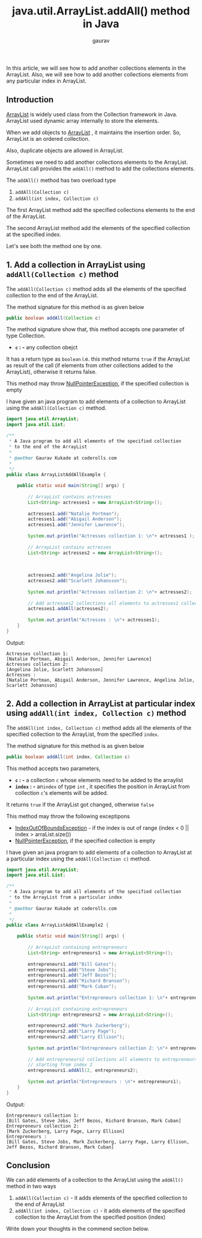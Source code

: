 ﻿---
layout: post
title: "java.util.ArrayList.addAll() method in Java"
author: gaurav
categories: [Collections, ArrayList]
description: "In this article, we will see how to add another collections elements in the ArrayList. Also, we will see how to add another collections elements from any particular index in ArrayList."
---
In this article, we will see how to add another collections elements in the ArrayList. Also, we will see how to add another collections elements from any particular index in ArrayList.

## Introduction

 [ArrayList](https://coderolls.com/arraylist-in-java/) is widely used class from the Collection framework in Java. ArrayList used dynamic array internally to store the elements.

When we add objects to [ArrayList](https://coderolls.com/arraylist-in-java/) , it maintains the insertion order. So, ArrayList is an ordered collection.

Also, duplicate objects are allowed in ArrayList.

Sometimes we need to add another collections elements to the ArrayList. ArrayList call provides the `addAll()` method to add the collections elements.

The `addAll()` method has two overload type 
1. `addAll(Collection c)`
2. `addAll(int index, Collection c)`

The first ArrayList method add the specified collections elements to the end of the ArrayList.

The second ArrayList method add the elements of the specified collection at the specified index.

Let's see both the method one by one.

## 1. Add a collection in ArrayList using `addAll(Collection c)` method

The `addAll(Collection c)` method adds all the elements of the specified collection to the end of the ArrayList.

The method signature for this method is as given below
```java
public boolean addAll(Collection c)
``` 
The method signature show that, this method accepts one parameter of type Collection.

- **`c` : -** any collection obejct

It has a return type as `boolean` i.e. this method returns `true` if the ArrayList as result of the call (if elements from other collections added to the ArrayList), otherwise it returns false.

This method may throw [NullPointerException](https://docs.oracle.com/javase/8/docs/api/java/lang/NullPointerException.html "class in java.lang"), if the specified collection is empty

I have given an java program to add elements of a collection to ArrayList using the `addAll(Collection c)` method.

```java
import java.util.ArrayList;
import java.util.List;

/**
 * A Java program to add all elements of the specified collection
 * to the end of the ArrayList
 * 
 * @author Gaurav Kukade at coderolls.com
 *
 */
public class ArrayListAddAllExample {

	public static void main(String[] args) {
		
		// ArrayList contains actresses
		List<String> actresses1 = new ArrayList<String>();
		
		actresses1.add("Natalie Portman");
		actresses1.add("Abigail Anderson");
		actresses1.add("Jennifer Lawrence");
		
		System.out.println("Actresses collection 1: \n"+ actresses1 );
		
		// ArrayList contains actresses
		List<String> actresses2 = new ArrayList<String>();
		
		
		
		actresses2.add("Angelina Jolie");
		actresses2.add("Scarlett Johansson");
		
		System.out.println("Actresses collection 2: \n"+ actresses2);
		
		// Add actresses2 collections all elements to actresses1 collection using addAll()method
		actresses1.addAll(actresses2);
		
		System.out.println("Actresses : \n"+ actresses1);
	}
}
```
Output:
```
Actresses collection 1: 
[Natalie Portman, Abigail Anderson, Jennifer Lawrence]
Actresses collection 2: 
[Angelina Jolie, Scarlett Johansson]
Actresses : 
[Natalie Portman, Abigail Anderson, Jennifer Lawrence, Angelina Jolie, Scarlett Johansson]
```

## 2. Add a collection in ArrayList at particular index using `addAll(int index, Collection c)` method

The `addAll(int index, Collection c)` method adds all the elements of the specified collection to the ArrayList, from the specified `index`.

The method signature for this method is as given below
```java
public boolean addAll(int index, Collection c)
``` 

This method accepts two parameters, 
- **`c`  : -**  a collection `c`  whose elements need to be added to the arraylist
- **`index` : -** an`index` of type  `int` , it specifies the position in ArrayList from collection `c`'s elements will be added.

It returns `true` if the ArrayList got changed, otherwise `false`

This method may throw the following exceptipons
- [IndexOutOfBoundsException](https://docs.oracle.com/javase/8/docs/api/java/lang/IndexOutOfBoundsException.html "class in java.lang")  - if the index is out of range (index < 0 || index > arraList.size())
-  [NullPointerException](https://docs.oracle.com/javase/8/docs/api/java/lang/NullPointerException.html "class in java.lang"), if the specified collection is empty

I have given an java program to add elements of a collection to ArrayList at a particular index using the `addAll(Collection c)` method.
```java
import java.util.ArrayList;
import java.util.List;

/**
 * A Java program to add all elements of the specified collection
 * to the ArrayList from a particular index 
 * 
 * @author Gaurav Kukade at coderolls.com
 *
 */
public class ArrayListAddAllExample2 {

	public static void main(String[] args) {
		
		// ArrayList containing entrepreneurs
		List<String> entrepreneurs1 = new ArrayList<String>();
		
		entrepreneurs1.add("Bill Gates");
		entrepreneurs1.add("Steve Jobs");
		entrepreneurs1.add("Jeff Bezos");
		entrepreneurs1.add("Richard Branson");
		entrepreneurs1.add("Mark Cuban");
		
		System.out.println("Entrepreneurs collection 1: \n"+ entrepreneurs1 );
		
		// ArrayList containing entrepreneurs
		List<String> entrepreneurs2 = new ArrayList<String>();
		
		entrepreneurs2.add("Mark Zuckerberg");
		entrepreneurs2.add("Larry Page");
		entrepreneurs2.add("Larry Ellison");
		
		System.out.println("Entrepreneurs collection 2: \n"+ entrepreneurs2);
		
		// Add entrepreneurs2 collections all elements to entrepreneurs1 collection
		// starting from index 2
		entrepreneurs1.addAll(2, entrepreneurs2);
		
		System.out.println("Entrepreneurs : \n"+ entrepreneurs1);
	}
}
```
Output:
```
Entrepreneurs collection 1: 
[Bill Gates, Steve Jobs, Jeff Bezos, Richard Branson, Mark Cuban]
Entrepreneurs collection 2: 
[Mark Zuckerberg, Larry Page, Larry Ellison]
Entrepreneurs : 
[Bill Gates, Steve Jobs, Mark Zuckerberg, Larry Page, Larry Ellison, Jeff Bezos, Richard Branson, Mark Cuban]
```

## Conclusion

We can add elements of a collection to the ArrayList using the `addAll()` method in two ways

1. `addAll(Collection c)` - it adds elements of the specified collection to the end of ArrayList
2. `addAll(int index, Collection c)` - it adds elements of the specified collection to the ArrayList from the specified position (index)

Write down your thoughts in the commend section below.
